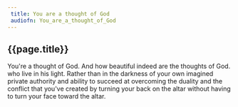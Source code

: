 ```yaml
---
 title: You are a thought of God
 audiofn: You_are_a_thought_of_God
---
```


## {{page.title}}

You're a thought of God. And how beautiful indeed are the thoughts of
God. who live in his light. Rather than in the darkness of your own
imagined private authority and ability to succeed at overcoming the
duality and the conflict that you've created by turning your back on the
altar without having to turn your face toward the altar.

